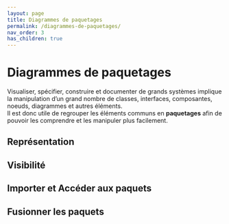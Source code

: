 ```yaml
---
layout: page
title: Diagrammes de paquetages
permalink: /diagrammes-de-paquetages/
nav_order: 3
has_children: true
---
```



# Diagrammes de paquetages
Visualiser, spécifier, construire et documenter de grands systèmes implique la manipulation d’un grand nombre de classes, interfaces, composantes, noeuds, diagrammes et autres éléments.  
Il est donc utile de regrouper les éléments communs en **paquetages** afin de pouvoir les comprendre et les
manipuler plus facilement.

## Représentation  

## Visibilité

## Importer et Accéder aux paquets

## Fusionner les paquets